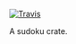 [![Travis](https://travis-ci.org/aehmlo/sudoku.svg?branch=master)](https://travis-ci.org/aehmlo/sudoku)

A sudoku crate.
